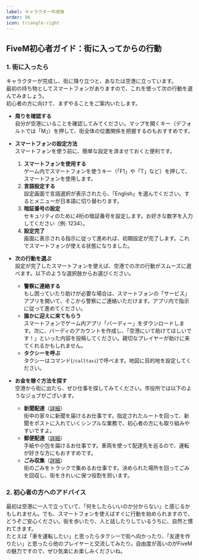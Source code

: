 ```yaml
---
label: キャラクター作成後
order: 96
icon: triangle-right
---
```


## FiveM初心者ガイド：街に入ってからの行動

### 1. 街に入ったら
キャラクターが完成し、街に降り立つと、あなたは空港に立っています。  
最初の持ち物としてスマートフォンがありますので、これを使って次の行動を選んでみましょう。  
初心者の方に向けて、まずやることをご案内いたします。

- **周りを確認する**  
  自分が空港にいることを確認してみてください。マップを開くキー（デフォルトでは「M」）を押して、街全体の位置関係を把握するのもおすすめです。

- **スマートフォンの設定方法**  
  スマートフォンを使う前に、簡単な設定を済ませておくと便利です。  
  1. **スマートフォンを使用する**  
     ゲーム内でスマートフォンを使うキー（「F1」や「T」など）を押して、スマートフォンを使用します。  
  2. **言語設定する**  
     設定画面で言語選択が表示されたら、「English」を選んでください。するとメニューが日本語に切り替わります。  
  3. **暗証番号の設定**  
     セキュリティのために4桁の暗証番号を設定します。お好きな数字を入力してください（例: 1234）。  
  4. **設定完了**  
     画面に表示される指示に従って進めれば、初期設定が完了します。これでスマートフォンが使える状態になりました。

- **次の行動を選ぶ**  
  設定が完了したスマートフォンを使えば、空港での次の行動がスムーズに選べます。以下のような選択肢からお選びください。  
  - **警察に連絡する**  
    もし困っていたり助けが必要な場合は、スマートフォンの「サービス」アプリを開いて、そこから警察にご連絡いただけます。アプリ内で指示に従って進めてください。  
  - **誰かに迎えに来てもらう**  
    スマートフォンでゲーム内アプリ「バーディー」をダウンロードします。次に、バーディのアカウントを作成し、「空港にいて助けてほしいです！」といった内容を投稿してください。親切なプレイヤーが助けに来てくれるかもしれません。  
  - **タクシーを呼ぶ**  
    タクシーはコマンド(`/calltaxi`)で呼べます。地図に目的地を設定してください。

- **お金を稼ぐ方法を探す**  
  空港から街に出たら、ぜひ仕事を探してみてください。市役所では以下のようなジョブがございます。  
  - **新聞配達**（[詳細](https://fivemdocs.libertasmc.xyz/jobs/job-newspaper/)）  
    街中の家々に新聞を届けるお仕事です。指定されたルートを回って、新聞をポストに入れていくシンプルな業務で、初心者の方にも取り組みやすいですよ。  
  - **郵便配達**（[詳細](https://fivemdocs.libertasmc.xyz/jobs/job-gopostal/)）  
    手紙や小包を届けるお仕事です。車両を使って配達先を巡るので、運転が好きな方にもおすすめです。  
  - **ごみ収集**（[詳細](https://fivemdocs.libertasmc.xyz/jobs/job-garbagecollector/)）  
    街のごみをトラックで集めるお仕事です。決められた場所を回ってごみを回収し、街をきれいに保つ役割を担います。

### 2. 初心者の方へのアドバイス
最初は空港に一人で立っていて、「何をしたらいいのか分からない」と感じるかもしれません。でも、スマートフォンを使えばすぐに行動を始められますので、どうぞご安心ください。街を歩いたり、人と話したりしているうちに、自然と慣れてきます。  
たとえば「車を運転したい」と思ったらタクシーで街へ向かったり、「友達を作りたい」と思ったら他のプレイヤーと交流してみたり。自由度が高いのがFiveMの魅力ですので、ぜひ気楽にお楽しみくださいね。
